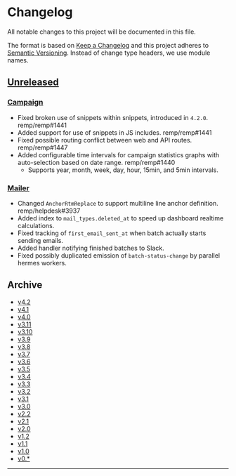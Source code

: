 # Changelog

All notable changes to this project will be documented in this file.

The format is based on [Keep a Changelog](http://keepachangelog.com/) and this project adheres to [Semantic Versioning](http://semver.org/). Instead of change type headers, we use module names.

## [Unreleased]

### [Campaign]

- Fixed broken use of snippets within snippets, introduced in `4.2.0`. remp/remp#1441
- Added support for use of snippets in JS includes. remp/remp#1441
- Fixed possible routing conflict between web and API routes. remp/remp#1447
- Added configurable time intervals for campaign statistics graphs with auto-selection based on date range. remp/remp#1440
  - Supports year, month, week, day, hour, 15min, and 5min intervals.

### [Mailer]

- Changed `AnchorRtmReplace` to support multiline line anchor definition. remp/helpdesk#3937
- Added index to `mail_types.deleted_at` to speed up dashboard realtime calculations.
- Fixed tracking of `first_email_sent_at` when batch actually starts sending emails.
- Added handler notifying finished batches to Slack.
- Fixed possibly duplicated emission of `batch-status-change` by parallel hermes workers.

## Archive

- [v4.2](./changelogs/CHANGELOG-v4.2.md)
- [v4.1](./changelogs/CHANGELOG-v4.1.md)
- [v4.0](./changelogs/CHANGELOG-v4.0.md)
- [v3.11](./changelogs/CHANGELOG-v3.11.md)
- [v3.10](./changelogs/CHANGELOG-v3.10.md)
- [v3.9](./changelogs/CHANGELOG-v3.9.md)
- [v3.8](./changelogs/CHANGELOG-v3.8.md)
- [v3.7](./changelogs/CHANGELOG-v3.7.md)
- [v3.6](./changelogs/CHANGELOG-v3.6.md)
- [v3.5](./changelogs/CHANGELOG-v3.5.md)
- [v3.4](./changelogs/CHANGELOG-v3.4.md)
- [v3.3](./changelogs/CHANGELOG-v3.3.md)
- [v3.2](./changelogs/CHANGELOG-v3.2.md)
- [v3.1](./changelogs/CHANGELOG-v3.1.md)
- [v3.0](./changelogs/CHANGELOG-v3.0.md)
- [v2.2](./changelogs/CHANGELOG-v2.2.md)
- [v2.1](./changelogs/CHANGELOG-v2.1.md)
- [v2.0](./changelogs/CHANGELOG-v2.0.md)
- [v1.2](./changelogs/CHANGELOG-v1.2.md)
- [v1.1](./changelogs/CHANGELOG-v1.1.md)
- [v1.0](./changelogs/CHANGELOG-v1.0.md)
- [v0.*](./changelogs/CHANGELOG-v0.md)

---

[Beam]: https://github.com/remp2020/remp/tree/master/Beam
[Campaign]: https://github.com/remp2020/remp/tree/master/Campaign
[Mailer]: https://github.com/remp2020/remp/tree/master/Mailer
[Sso]: https://github.com/remp2020/remp/tree/master/Sso
[Segments]: https://github.com/remp2020/remp/tree/master/Beam/go/cmd/segments
[Tracker]: https://github.com/remp2020/remp/tree/master/Beam/go/cmd/tracker

[Unreleased]: https://github.com/remp2020/remp/compare/4.2.0...master
